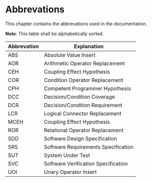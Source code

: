 # Abbrevations

This chapter contains the abbrevations used in the documentation.

**Note**: This table shall be alphabetically sorted.

Abbrevation | Explanation
------------|------------
ABS         | Absolute Value Insert
AOR         | Arithmetic Operator Replacement
CEH         | Coupling Effect Hypothesis
COR         | Condition Operator Replacement
CPH         | Competent Programmer Hypothesis
DCC         | Decision/Condition Coverage
DCR         | Decision/Condition Requirement
LCR         | Logical Connector Replacement
MCEH        | Coupling Effect Hypothesis
ROR         | Relational Operator Replacement
SDD         | Software Design Specification
SRS         | Software Requirements Specification
SUT         | System Under Test
SVC         | Software Verification Specification
UOI         | Unary Operator Insert
